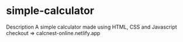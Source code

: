 # simple-calculator
Description 
A simple calculator made using HTML, CSS and Javascript
checkout => calcnest-online.netlify.app
